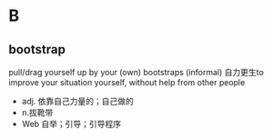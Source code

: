 # B

## bootstrap

pull/drag yourself up by your (own) bootstraps (informal)
自力更生to improve your situation yourself, without help from other people

- adj. 依靠自己力量的；自己做的
- n.拔靴带
- Web 自举；引导；引导程序

